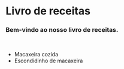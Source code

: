 # Livro de receitas

### Bem-vindo ao nosso livro de receitas.

<br> 
<ul>
    <li> Macaxeira cozida </li>
	<li> Escondidinho de macaxeira </li>
</ul>
